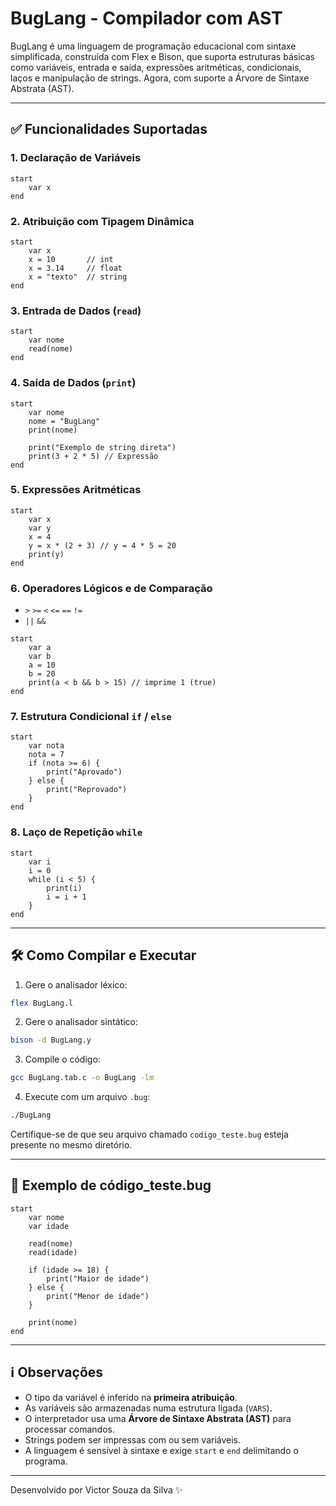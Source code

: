 # BugLang - Compilador com AST

BugLang é uma linguagem de programação educacional com sintaxe simplificada, construída com Flex e Bison, que suporta estruturas básicas como variáveis, entrada e saída, expressões aritméticas, condicionais, laços e manipulação de strings. Agora, com suporte a Árvore de Sintaxe Abstrata (AST).

---

## ✅ Funcionalidades Suportadas

### 1. Declaração de Variáveis

```buglang
start
    var x
end
```

### 2. Atribuição com Tipagem Dinâmica

```buglang
start
    var x
    x = 10       // int
    x = 3.14     // float
    x = "texto"  // string
end
```

### 3. Entrada de Dados (`read`)

```buglang
start
    var nome
    read(nome)
end
```

### 4. Saída de Dados (`print`)

```buglang
start
    var nome
    nome = "BugLang"
    print(nome)

    print("Exemplo de string direta")
    print(3 + 2 * 5) // Expressão
end
```

### 5. Expressões Aritméticas

```buglang
start
    var x
    var y
    x = 4
    y = x * (2 + 3) // y = 4 * 5 = 20
    print(y)
end
```

### 6. Operadores Lógicos e de Comparação

- `>` `>=` `<` `<=` `==` `!=`
- `||` `&&`

```buglang
start
    var a
    var b
    a = 10
    b = 20
    print(a < b && b > 15) // imprime 1 (true)
end
```

### 7. Estrutura Condicional `if` / `else`

```buglang
start
    var nota
    nota = 7
    if (nota >= 6) {
        print("Aprovado")
    } else {
        print("Reprovado")
    }
end
```

### 8. Laço de Repetição `while`

```buglang
start
    var i
    i = 0
    while (i < 5) {
        print(i)
        i = i + 1
    }
end
```

---

## 🛠️ Como Compilar e Executar

1. Gere o analisador léxico:

```bash
flex BugLang.l
```

2. Gere o analisador sintático:

```bash
bison -d BugLang.y
```

3. Compile o código:

```bash
gcc BugLang.tab.c -o BugLang -lm
```

4. Execute com um arquivo `.bug`:

```bash
./BugLang
```

Certifique-se de que seu arquivo chamado `codigo_teste.bug` esteja presente no mesmo diretório.

---

## 📁 Exemplo de código_teste.bug

```buglang
start
    var nome
    var idade

    read(nome)
    read(idade)

    if (idade >= 18) {
        print("Maior de idade")
    } else {
        print("Menor de idade")
    }

    print(nome)
end
```

---

## ℹ️ Observações

- O tipo da variável é inferido na **primeira atribuição**.
- As variáveis são armazenadas numa estrutura ligada (`VARS`).
- O interpretador usa uma **Árvore de Sintaxe Abstrata (AST)** para processar comandos.
- Strings podem ser impressas com ou sem variáveis.
- A linguagem é sensível à sintaxe e exige `start` e `end` delimitando o programa.

---

Desenvolvido por Victor Souza da Silva ✨
